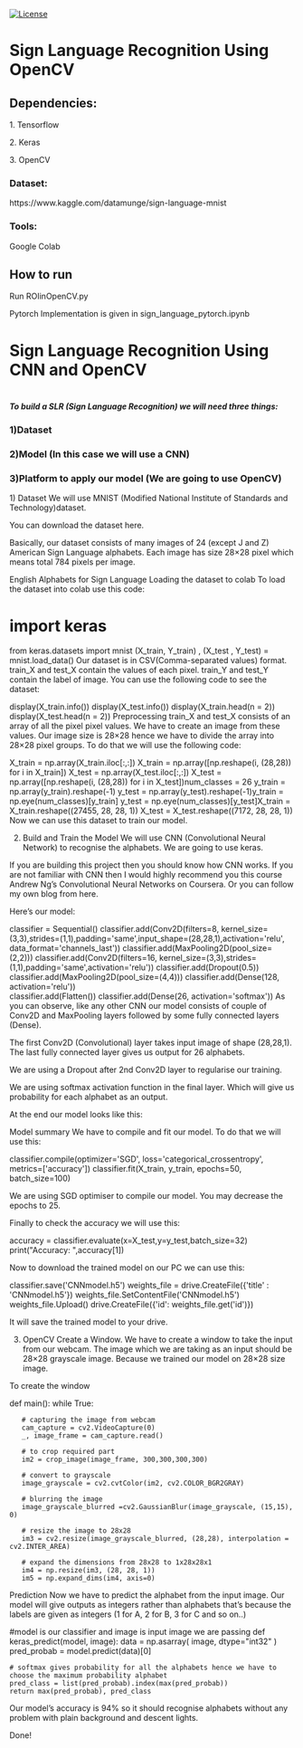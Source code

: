 [![License](https://img.shields.io/badge/License-Apache_2.0-blue.svg)](https://opensource.org/licenses/Apache-2.0)
<h1>Sign Language Recognition Using OpenCV</h1>
<h2>Dependencies:</h2>
  <p>1. Tensorflow</p>
  <p>2. Keras</p>
  <p>3. OpenCV</p>
  
  
<h3>Dataset:</h3>
<link>https://www.kaggle.com/datamunge/sign-language-mnist</link>

<h3>Tools:</h3>
  <p>Google Colab</p>

<h2>How to run</h2>
<p>Run ROIinOpenCV.py</p>
Pytorch Implementation is given in sign_language_pytorch.ipynb


<h1>Sign Language Recognition Using CNN and OpenCV<h1>

<h5>To build a SLR (Sign Language Recognition) we will need three things:
</h5>

<h3>1)Dataset</h3>
<h3>2)Model (In this case we will use a CNN)</h3>
<h3>3)Platform to apply our model (We are going to use OpenCV)
</h3>


<p>1) Dataset
We will use MNIST (Modified National Institute of Standards and Technology)dataset.

You can download the dataset here.

Basically, our dataset consists of many images of 24 (except J and Z) American Sign Language alphabets. Each image has size 28×28 pixel which means total 784 pixels per image.


English Alphabets for Sign Language
Loading the dataset to colab
To load the dataset into colab use this code:


# import keras
from keras.datasets import mnist
(X_train, Y_train) , (X_test , Y_test) = mnist.load_data()
Our dataset is in CSV(Comma-separated values) format. train_X and test_X contain the values of each pixel. train_Y and test_Y contain the label of image. You can use the following code to see the dataset:



display(X_train.info())
display(X_test.info())
display(X_train.head(n = 2))
display(X_test.head(n = 2))
Preprocessing
train_X and test_X consists of an array of all the pixel pixel values. We have to create an image from these values. Our image size is 28×28 hence we have to divide the array into 28×28 pixel groups. To do that we will use the following code:



X_train = np.array(X_train.iloc[:,:])
X_train = np.array([np.reshape(i, (28,28)) for i in X_train])
X_test = np.array(X_test.iloc[:,:])
X_test = np.array([np.reshape(i, (28,28)) for i in X_test])num_classes = 26
y_train = np.array(y_train).reshape(-1)
y_test = np.array(y_test).reshape(-1)y_train = np.eye(num_classes)[y_train]
y_test = np.eye(num_classes)[y_test]X_train = X_train.reshape((27455, 28, 28, 1))
X_test = X_test.reshape((7172, 28, 28, 1))
Now we can use this dataset to train our model.

2) Build and Train the Model
We will use CNN (Convolutional Neural Network) to recognise the alphabets. We are going to use keras.

If you are building this project then you should know how CNN works. If you are not familiar with CNN then I would highly recommend you this course Andrew Ng’s Convolutional Neural Networks on Coursera. Or you can follow my own blog from here.


Here’s our model:



classifier = Sequential()
classifier.add(Conv2D(filters=8, kernel_size=(3,3),strides=(1,1),padding='same',input_shape=(28,28,1),activation='relu', data_format='channels_last'))
classifier.add(MaxPooling2D(pool_size=(2,2)))
classifier.add(Conv2D(filters=16, kernel_size=(3,3),strides=(1,1),padding='same',activation='relu'))
classifier.add(Dropout(0.5))<br>classifier.add(MaxPooling2D(pool_size=(4,4)))
classifier.add(Dense(128, activation='relu'))<br>classifier.add(Flatten())
classifier.add(Dense(26, activation='softmax'))
As you can observe, like any other CNN our model consists of couple of Conv2D and MaxPooling layers followed by some fully connected layers (Dense).

The first Conv2D (Convolutional) layer takes input image of shape (28,28,1). The last fully connected layer gives us output for 26 alphabets.

We are using a Dropout after 2nd Conv2D layer to regularise our training.

We are using softmax activation function in the final layer. Which will give us probability for each alphabet as an output.

At the end our model looks like this:


Model summary
We have to compile and fit our model. To do that we will use this:



classifier.compile(optimizer='SGD', loss='categorical_crossentropy', metrics=['accuracy'])
classifier.fit(X_train, y_train, epochs=50, batch_size=100)


We are using SGD optimiser to compile our model. You may decrease the epochs to 25.

Finally to check the accuracy we will use this:



accuracy = classifier.evaluate(x=X_test,y=y_test,batch_size=32)
print("Accuracy: ",accuracy[1])


Now to download the trained model on our PC we can use this:



classifier.save('CNNmodel.h5')
weights_file = drive.CreateFile({'title' : 'CNNmodel.h5'})
weights_file.SetContentFile('CNNmodel.h5')<br>weights_file.Upload()
drive.CreateFile({'id': weights_file.get('id')})


It will save the trained model to your drive.

3) OpenCV
Create a Window.
We have to create a window to take the input from our webcam. The image which we are taking as an input should be 28×28 grayscale image. Because we trained our model on 28×28 size image.

To create the window


def main():
    while True:  

       # capturing the image from webcam 
       cam_capture = cv2.VideoCapture(0)
       _, image_frame = cam_capture.read()
  
       # to crop required part
       im2 = crop_image(image_frame, 300,300,300,300)

       # convert to grayscale 
       image_grayscale = cv2.cvtColor(im2, cv2.COLOR_BGR2GRAY)
    
       # blurring the image 
       image_grayscale_blurred =cv2.GaussianBlur(image_grayscale, (15,15), 0)

       # resize the image to 28x28
       im3 = cv2.resize(image_grayscale_blurred, (28,28), interpolation = cv2.INTER_AREA)

       # expand the dimensions from 28x28 to 1x28x28x1
       im4 = np.resize(im3, (28, 28, 1))
       im5 = np.expand_dims(im4, axis=0)


Prediction
Now we have to predict the alphabet from the input image. Our model will give outputs as integers rather than alphabets that’s because the labels are given as integers (1 for A, 2 for B, 3 for C and so on..)


#model is our classifier and image is input image we are passing
def keras_predict(model, image):
    data = np.asarray( image, dtype="int32" )
    pred_probab = model.predict(data)[0]
    
    # softmax gives probability for all the alphabets hence we have to choose the maximum probability alphabet 
    pred_class = list(pred_probab).index(max(pred_probab))
    return max(pred_probab), pred_class
Our model’s accuracy is 94% so it should recognise alphabets without any problem with plain background and descent lights.

Done!
</p>

